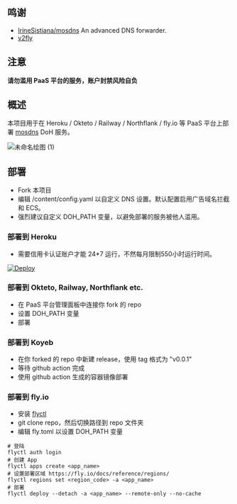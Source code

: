 ## 鸣谢

- [IrineSistiana/mosdns](https://github.com/IrineSistiana/mosdns) An advanced DNS forwarder.
- [v2fly](https://github.com/v2fly)

## 注意

 **请勿滥用 PaaS 平台的服务，账户封禁风险自负**

## <a id="Overview"></a>概述

本项目用于在 Heroku / Okteto / Railway / Northflank / fly.io 等 PaaS 平台上部署 [mosdns](https://github.com/IrineSistiana/mosdns) DoH 服务。

![未命名绘图 (1)](https://user-images.githubusercontent.com/98247050/179379517-1cb35632-e594-4712-8d62-f0ef1ba5c8d9.jpg)

## <a id="Deployment"></a>部署

- Fork 本项目
- 编辑 /content/config.yaml 以自定义 DNS 设置。默认配置启用广告域名拦截和 ECS。
- 强烈建议自定义 DOH_PATH 变量，以避免部署的服务被他人滥用。

### 部署到 Heroku 
- 需要信用卡认证账户才能 24*7 运行，不然每月限制550小时运行时间。 
   
[![Deploy](https://www.herokucdn.com/deploy/button.svg)](https://heroku.com/deploy)

### 部署到 Okteto, Railway, Northflank etc.
- 在 PaaS 平台管理面板中连接你 fork 的 repo
- 设置 DOH_PATH 变量
- 部署

### 部署到 Koyeb
- 在你 forked 的 repo 中新建 release，使用 tag 格式为 "v0.0.1"
- 等待 github action 完成
- 使用 github action 生成的容器镜像部署

### 部署到 fly.io
- 安装 [flyctl](https://fly.io/docs/flyctl/installing/)
- git clone repo，然后切换路径到 repo 文件夹
- 编辑 fly.toml 以设置 DOH_PATH 变量
```
# 登陆
flyctl auth login
# 创建 App
flyctl apps create <app_name>
# 设置部署区域 https://fly.io/docs/reference/regions/
flyctl regions set <region_code> -a <app_name>
# 部署
flyctl deploy --detach -a <app_name> --remote-only --no-cache
```
